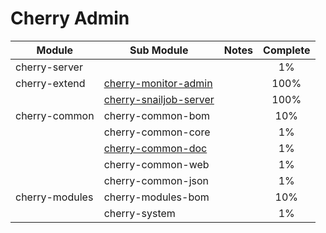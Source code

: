 # Cherry Admin

| Module         | Sub Module                        | Notes | Complete |
|----------------|-----------------------------------|-------|:--------:|
| cherry-server  |                                   |       |    1%    |
| cherry-extend  | [cherry-monitor-admin](ch01.md)   |       |   100%   |
|                | [cherry-snailjob-server](ch02.md) |       |   100%   |
| cherry-common  | cherry-common-bom                 |       |   10%    |
|                | cherry-common-core                |       |    1%    |
|                | [cherry-common-doc](ch03.md)      |       |    1%    |
|                | cherry-common-web                 |       |    1%    |
|                | cherry-common-json                |       |    1%    |
| cherry-modules | cherry-modules-bom                |       |   10%    |
|                | cherry-system                     |       |    1%    |
